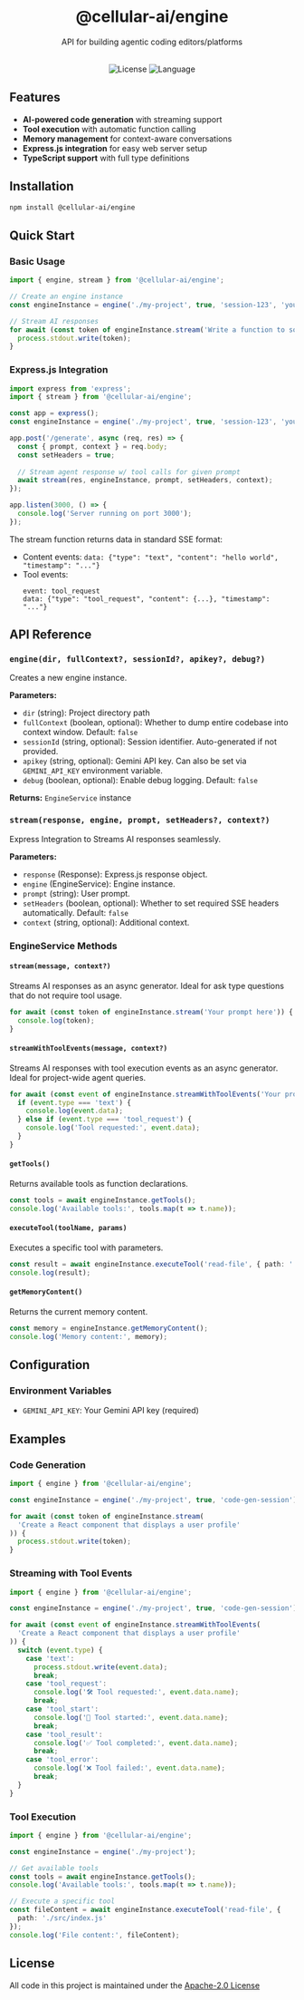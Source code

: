 <div align='center'>
  <h1>@cellular-ai/engine</h1>
  <p>API for building agentic coding editors/platforms</p>
</div>

<br>

<div align='center'>
	<img
	    src="https://img.shields.io/github/license/vincent-qc/cellular-engine?style=for-the-badge"
	    alt="License"
	/>
	<img
		src='https://img.shields.io/github/languages/top/vincent-qc/cellular-engine.svg?style=for-the-badge'
		alt='Language'
	/>
</div>

## Features

- **AI-powered code generation** with streaming support
- **Tool execution** with automatic function calling
- **Memory management** for context-aware conversations
- **Express.js integration** for easy web server setup
- **TypeScript support** with full type definitions

## Installation

```bash
npm install @cellular-ai/engine
```

## Quick Start

### Basic Usage

```typescript
import { engine, stream } from '@cellular-ai/engine';

// Create an engine instance
const engineInstance = engine('./my-project', true, 'session-123', 'your-api-key');

// Stream AI responses
for await (const token of engineInstance.stream('Write a function to sort an array')) {
  process.stdout.write(token);
}
```

### Express.js Integration

```typescript
import express from 'express';
import { stream } from '@cellular-ai/engine';

const app = express();
const engineInstance = engine('./my-project', true, 'session-123', 'your-api-key');

app.post('/generate', async (req, res) => {
  const { prompt, context } = req.body;
  const setHeaders = true;
  
  // Stream agent response w/ tool calls for given prompt
  await stream(res, engineInstance, prompt, setHeaders, context);
});

app.listen(3000, () => {
  console.log('Server running on port 3000');
});
```

The stream function returns data in standard SSE format:
- Content events: `data: {"type": "text", "content": "hello world", "timestamp": "..."}`
- Tool events: 
  ```
  event: tool_request
  data: {"type": "tool_request", "content": {...}, "timestamp": "..."}
  ```

## API Reference

### `engine(dir, fullContext?, sessionId?, apikey?, debug?)`

Creates a new engine instance.

**Parameters:**
- `dir` (string): Project directory path
- `fullContext` (boolean, optional): Whether to dump entire codebase into context window. Default: `false`
- `sessionId` (string, optional): Session identifier. Auto-generated if not provided.
- `apikey` (string, optional): Gemini API key. Can also be set via `GEMINI_API_KEY` environment variable.
- `debug` (boolean, optional): Enable debug logging. Default: `false`

**Returns:** `EngineService` instance

### `stream(response, engine, prompt, setHeaders?, context?)`

Express Integration to Streams AI responses seamlessly.

**Parameters:**
- `response` (Response): Express.js response object.
- `engine` (EngineService): Engine instance.
- `prompt` (string): User prompt.
- `setHeaders` (boolean, optional): Whether to set required SSE headers automatically. Default: `false`
- `context` (string, optional): Additional context.

### EngineService Methods

#### `stream(message, context?)`

Streams AI responses as an async generator. Ideal for ask type questions that do not require tool usage.

```typescript
for await (const token of engineInstance.stream('Your prompt here')) {
  console.log(token);
}
```

#### `streamWithToolEvents(message, context?)`

Streams AI responses with tool execution events as an async generator. Ideal for project-wide agent queries.

```typescript
for await (const event of engineInstance.streamWithToolEvents('Your prompt here')) {
  if (event.type === 'text') {
    console.log(event.data);
  } else if (event.type === 'tool_request') {
    console.log('Tool requested:', event.data);
  }
}
```

#### `getTools()`

Returns available tools as function declarations.

```typescript
const tools = await engineInstance.getTools();
console.log('Available tools:', tools.map(t => t.name));
```

#### `executeTool(toolName, params)`

Executes a specific tool with parameters.

```typescript
const result = await engineInstance.executeTool('read-file', { path: './example.js' });
console.log(result);
```

#### `getMemoryContent()`

Returns the current memory content.

```typescript
const memory = engineInstance.getMemoryContent();
console.log('Memory content:', memory);
```

## Configuration

### Environment Variables

- `GEMINI_API_KEY`: Your Gemini API key (required)

## Examples

### Code Generation

```typescript
import { engine } from '@cellular-ai/engine';

const engineInstance = engine('./my-project', true, 'code-gen-session');

for await (const token of engineInstance.stream(
  'Create a React component that displays a user profile'
)) {
  process.stdout.write(token);
}
```

### Streaming with Tool Events

```typescript
import { engine } from '@cellular-ai/engine';

const engineInstance = engine('./my-project', true, 'code-gen-session');

for await (const event of engineInstance.streamWithToolEvents(
  'Create a React component that displays a user profile'
)) {
  switch (event.type) {
    case 'text':
      process.stdout.write(event.data);
      break;
    case 'tool_request':
      console.log('🛠️ Tool requested:', event.data.name);
      break;
    case 'tool_start':
      console.log('🚀 Tool started:', event.data.name);
      break;
    case 'tool_result':
      console.log('✅ Tool completed:', event.data.name);
      break;
    case 'tool_error':
      console.log('❌ Tool failed:', event.data.name);
      break;
  }
}
```

### Tool Execution

```typescript
import { engine } from '@cellular-ai/engine';

const engineInstance = engine('./my-project');

// Get available tools
const tools = await engineInstance.getTools();
console.log('Available tools:', tools.map(t => t.name));

// Execute a specific tool
const fileContent = await engineInstance.executeTool('read-file', {
  path: './src/index.js'
});
console.log('File content:', fileContent);
```

## License
All code in this project is maintained under the [Apache-2.0 License](./LICENSE)

